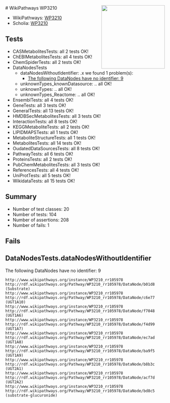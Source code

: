 <img style="float: right; width: 200px" src="https://upload.wikimedia.org/wikipedia/commons/thumb/8/83/Wplogo_with_text_500.png/640px-Wplogo_with_text_500.png" />
# WikiPathways WP3210

* WikiPathways: [WP3210](https://wikipathways.org/pathways/WP3210)
* Scholia: [WP3210](https://scholia.toolforge.org/wikipathways/WP3210)
## Tests
* CASMetabolitesTests: all 2 tests OK!
* ChEBIMetabolitesTests: all 4 tests OK!
* ChemSpiderTests: all 2 tests OK!
* DataNodesTests
    * dataNodesWithoutIdentifier: .x we found 1 problem(s):
        * [The following DataNodes have no identifier: 9](#d2d32fa8)
    * unknownTypes_knownDatasource: .. all OK!
    * unknownTypes: .. all OK!
    * unknownTypes_Reactome: .. all OK!
* EnsemblTests: all 4 tests OK!
* GeneTests: all 3 tests OK!
* GeneralTests: all 13 tests OK!
* HMDBSecMetabolitesTests: all 3 tests OK!
* InteractionTests: all 8 tests OK!
* KEGGMetaboliteTests: all 2 tests OK!
* LIPIDMAPSTests: all 1 tests OK!
* MetaboliteStructureTests: all 1 tests OK!
* MetabolitesTests: all 14 tests OK!
* OudatedDataSourcesTests: all 8 tests OK!
* PathwayTests: all 6 tests OK!
* ProteinsTests: all 2 tests OK!
* PubChemMetabolitesTests: all 3 tests OK!
* ReferencesTests: all 4 tests OK!
* UniProtTests: all 5 tests OK!
* WikidataTests: all 15 tests OK!


## Summary

* Number of test classes: 20
* Number of tests: 104
* Number of assertions: 208
* Number of fails: 1

## Fails

<a name="d2d32fa8" />

## DataNodesTests.dataNodesWithoutIdentifier

The following DataNodes have no identifier: 9
```
http://www.wikipathways.org/instance/WP3210_rr105978 http://rdf.wikipathways.org/Pathway/WP3210_rr105978/DataNode/b01d8 (Substrate)
http://www.wikipathways.org/instance/WP3210_rr105978 http://rdf.wikipathways.org/Pathway/WP3210_rr105978/DataNode/c6e77 (UGT1A10)
http://www.wikipathways.org/instance/WP3210_rr105978 http://rdf.wikipathways.org/Pathway/WP3210_rr105978/DataNode/f7048 (UGT1A6)
http://www.wikipathways.org/instance/WP3210_rr105978 http://rdf.wikipathways.org/Pathway/WP3210_rr105978/DataNode/f4d99 (UGT1A7)
http://www.wikipathways.org/instance/WP3210_rr105978 http://rdf.wikipathways.org/Pathway/WP3210_rr105978/DataNode/ec7ad (UGT1A8)
http://www.wikipathways.org/instance/WP3210_rr105978 http://rdf.wikipathways.org/Pathway/WP3210_rr105978/DataNode/ba9f5 (UGT1A9)
http://www.wikipathways.org/instance/WP3210_rr105978 http://rdf.wikipathways.org/Pathway/WP3210_rr105978/DataNode/b8b3c (UGT2A1)
http://www.wikipathways.org/instance/WP3210_rr105978 http://rdf.wikipathways.org/Pathway/WP3210_rr105978/DataNode/acf7d (UGT2A2)
http://www.wikipathways.org/instance/WP3210_rr105978 http://rdf.wikipathways.org/Pathway/WP3210_rr105978/DataNode/bd8c5 (substrate-glucuronide)
```

